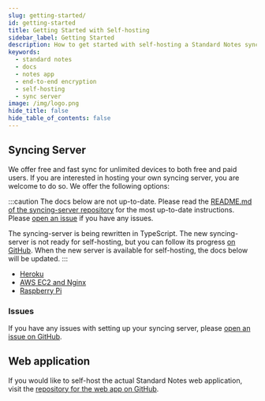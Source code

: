 ```yaml
---
slug: getting-started/
id: getting-started
title: Getting Started with Self-hosting
sidebar_label: Getting Started
description: How to get started with self-hosting a Standard Notes syncing server.
keywords:
  - standard notes
  - docs
  - notes app
  - end-to-end encryption
  - self-hosting
  - sync server
image: /img/logo.png
hide_title: false
hide_table_of_contents: false
---
```


## Syncing Server

We offer free and fast sync for unlimited devices to both free and paid users. If you are interested in hosting your own syncing server, you are welcome to do so. We offer the following options:

:::caution
The docs below are not up-to-date. Please read the [README.md of the syncing-server repository](https://github.com/standardnotes/syncing-server#readme) for the most up-to-date instructions. Please [open an issue](https://github.com/standardnotes/syncing-server/issues) if you have any issues.

The syncing-server is being rewritten in TypeScript. The new syncing-server is not ready for self-hosting, but you can follow its progress [on GitHub](https://github.com/standardnotes/syncing-server-js). When the new server is available for self-hosting, the docs below will be updated.
:::

<!-- - [Docker](./docker.md)-->

- [Heroku](./heroku.md)
- [AWS EC2 and Nginx](./ec2-nginx.md)
- [Raspberry Pi](./raspberry-pi.md)

<!--

### Recommendations

We highly recommend that you use our [official Docker image](https://hub.docker.com/repository/docker/standardnotes/syncing-server) to host your syncing server. Docker containers are isolated software environments that you can control and manage. Our official Docker image is a quick and easy way to get started because all the requirements are prepared and packaged inside the image.

If you are new to Docker, please see the [official Docker documentation](https://docs.docker.com/get-started/) on how to get started.

We recommend that you avoid setting up the syncing server from scratch with Nginx unless you are proficient with Nginx. Setting up the full architecture can be challenging without full knowledge of how the syncing server works.
-->

### Issues

If you have any issues with setting up your syncing server, please [open an issue on GitHub](https://github.com/standardnotes/syncing-server/issues).

## Web application

If you would like to self-host the actual Standard Notes web application, visit the [repository for the web app on GitHub](https://github.com/standardnotes/web).
